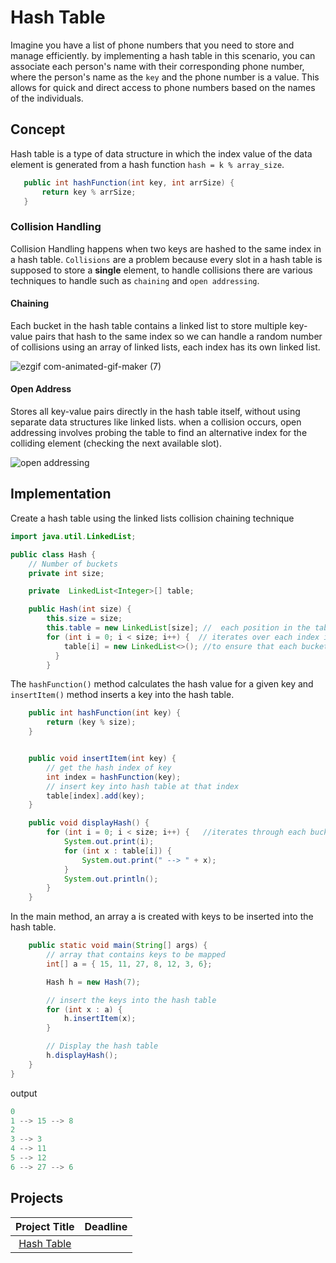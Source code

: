 # Hash Table

Imagine you have a list of phone numbers that you need to store and manage efficiently. by implementing a hash table in this scenario, you can associate each person's name with their corresponding phone number, where the person's name as the `key` and the phone number is a value. This allows for quick and direct access to phone numbers based on the names of the individuals.

## Concept

 Hash table is a type of data structure in which the index value of the data element is generated from a hash function `hash = k % array_size`.
 


 ```java
    public int hashFunction(int key, int arrSize) {
        return key % arrSize;
    }
```



### Collision Handling

Collision Handling happens when two keys are hashed to the same index in a hash table. `Collisions` are a problem because every slot in a hash table is supposed to store a **single** element, to handle collisions there are various techniques to handle such as `chaining` and `open addressing`.


#### Chaining

 Each bucket in the hash table contains a linked list to store multiple key-value pairs that hash to the same index
 so we can handle a random number of collisions using an array of linked lists, each index has its own linked list.
 
 ![ezgif com-animated-gif-maker (7)](https://github.com/SAFCSP-Team/data-structures-and-algorithms-bootcamp/assets/148945652/280ae568-3431-43e1-a700-1cb70fb75ada)

 
#### Open Address

Stores all key-value pairs directly in the hash table itself, without using separate data structures like linked lists.
when a collision occurs, open addressing involves probing the table to find an alternative index for the colliding element (checking the next available slot).

![open addressing](https://github.com/SAFCSP-Team/data-structures-and-algorithms-bootcamp/assets/148945652/7eccfdfc-e047-45bf-8182-43574b208ecd)

## Implementation


Create a hash table using the linked lists collision chaining technique 

```java
import java.util.LinkedList;

public class Hash {
    // Number of buckets
    private int size;

    private  LinkedList<Integer>[] table;

    public Hash(int size) {
        this.size = size;
        this.table = new LinkedList[size]; //  each position in the table initially points to an empty LinkedList.
        for (int i = 0; i < size; i++) {  // iterates over each index in the table array.
            table[i] = new LinkedList<>(); //to ensure that each bucket in the hash table initially points to an empty linked list, ready to store elements.
          }
        }
```


 The `hashFunction()` method calculates the hash value for a given key and `insertItem()` method inserts a key into the hash table.
 
```java
    public int hashFunction(int key) {
        return (key % size);
    }


    public void insertItem(int key) {
        // get the hash index of key
        int index = hashFunction(key);
        // insert key into hash table at that index
        table[index].add(key);
    }

    public void displayHash() {
        for (int i = 0; i < size; i++) {   //iterates through each bucket in the table array and prints the bucket index followed by the keys stored in the linked list at that index.
            System.out.print(i);
            for (int x : table[i]) {
                System.out.print(" --> " + x);
            }
            System.out.println();
        }
    }


```
In the main method, an array a is created with keys to be inserted into the hash table.

```java
    public static void main(String[] args) {
        // array that contains keys to be mapped
        int[] a = { 15, 11, 27, 8, 12, 3, 6};

        Hash h = new Hash(7);

        // insert the keys into the hash table
        for (int x : a) {
            h.insertItem(x);
        }

        // Display the hash table
        h.displayHash();
    }
}
```
output
```java
0
1 --> 15 --> 8
2
3 --> 3
4 --> 11
5 --> 12
6 --> 27 --> 6
```

## Projects
| Project Title | Deadline |
:-----------:|:-------------|
|[Hash Table](https://github.com/SAFCSP-Team/hash-table-project/tree/main)|


